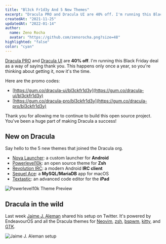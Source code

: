 ```yaml
---
title: "Bl3ck Fr1d3y And 5 New Themes"
excerpt: "Dracula PRO and Dracula UI are 40% off. I'm running this Black Friday deal as a way of saying thank you."
createdAt: "2021-11-25"
updatedAt: "2022-01-14"
author:
  name: Zeno Rocha
  avatar: "https://github.com/zenorocha.png?size=48"
highlighted: "false"
color: "cyan"
---
```


[Dracula PRO](/pro) and [Dracula UI](/ui) are **40% off**. I'm running this Black Friday deal as a way of saying thank you. This happens only once a year, so you're thinking about getting it, now it's the time.

Here are the promo codes:

- [https://gum.co/dracula-ui/bl3ckfr1d3y](https://gum.co/dracula-ui/bl3ckfr1d3y)
- [https://gum.co/dracula-pro/bl3ckfr1d3y](https://gum.co/dracula-pro/bl3ckfr1d3y)

Thank you for allowing me to continue to build this open source project. You've been a huge part of making Dracula a success!

## New on Dracula

Say hello to the 5 new themes that joined the Dracula org.

- [Nova Launcher](/nova-launcher): a custom launcher for **Android**
- [Powerlevel10k](/powerlevel10k): an open source theme for **Zsh**
- [Revolution IRC](/revolution-irc): a modern Android **IRC client**
- [Sequel Ace](/sequel-ace): a **MySQL/MariaDB** app for macOS
- [Textastic](/textastic): an advanced code editor for the **iPad**

![Powerlevel10k Theme Preview](/static/img/blog/bl3ck-fr1d3y-and-5-new-themes-a.png)

## Dracula in the wild

Last week [Jaime J. Aleman](https://twitter.com/jjaimealeman/status/1459648963313815562) shared his setup on Twitter. It's powered by EndeavourOS and all the Dracula themes for [Neovim](/vim), [zsh](/zsh), [bspwm](/bspwm), [kitty](/kitty), and [GTK](/gtk).

![Jaime J. Aleman setup](/static/img/blog/bl3ck-fr1d3y-and-5-new-themes-b.png)
